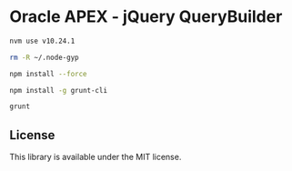 # Oracle APEX - jQuery QueryBuilder

```bash
nvm use v10.24.1

rm -R ~/.node-gyp

npm install --force

npm install -g grunt-cli

grunt
```


## License
This library is available under the MIT license.

